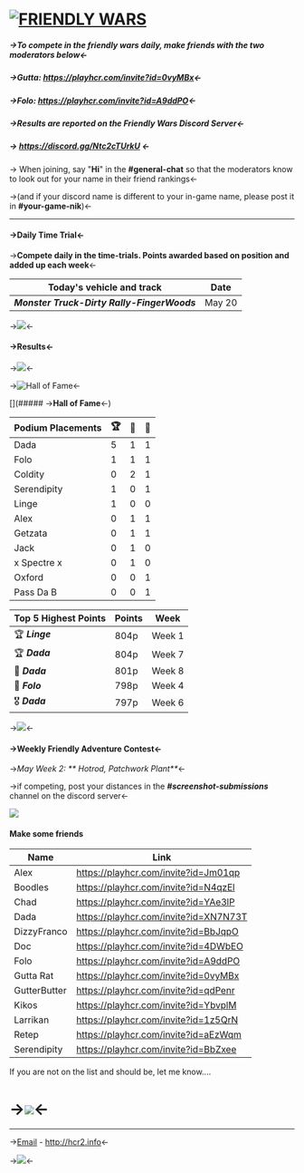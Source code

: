 #  [![FRIENDLY WARS](https://media.discordapp.net/attachments/806343355264401478/843010812535898132/IMG_4110.jpg?width=467&height=467)](#_2)
##### ->**To compete in the friendly wars daily, make friends with the two moderators below**<-
##### ->Gutta: <https://playhcr.com/invite?id=0vyMBx><-  
##### ->Folo: <https://playhcr.com/invite?id=A9ddPO><-  

##### ->**Results are reported on the Friendly Wars Discord Server**<-
##### -> <https://discord.gg/Ntc2cTUrkU> <-
-> When joining, say "**Hi**" in the **#general-chat** so that the moderators know to look out for your name in their friend rankings<-  

->(and if your discord name is different to your in-game name, please post it in **#your-game-nik**)<-  

***

#### ->Daily Time Trial<-
->**Compete daily in the time-trials. Points awarded based on position and added up each week**<-  

 Today's vehicle and track | Date
:--: | :--:
 ***Monster Truck-Dirty Rally-FingerWoods*** | May 20

 ->![](https://cdn.discordapp.com/attachments/831966505812885505/831966705847894036/angry_bill.png)<-  

#### ->Results<-
->![](https://media.discordapp.net/attachments/815005702245449728/843214499354902549/unknown.png)<-  

->![Hall of Fame](https://cdn.discordapp.com/attachments/806343355264401478/835663043676471306/image0.png)<-  

[](##### ->**Hall of Fame**<-)  

Podium Placements  | 🏆  | 🥈  | 🥉 
-- | -- | -- | --
Dada             |                5       |          1      |            1
Folo                |               1       |           1        |         1
Coldity       |                   0    |            2       |          1
Serendipity       |           1      |           0      |           1
Linge             |                1     |            0     |           0
Alex             |                 0      |           1     |            1
Getzata             |                0     |            1     |           1
Jack           |                    0     |           1        |         0
x Spectre x | 0 | 1 | 0 
Oxford            |              0    |            0       |          1
Pass Da B      |               0   |             0      |           1

| **Top 5 Highest Points** | Points  |  Week | 
| -- | -- | -- |
| 🏆  ***Linge*** | 804p | Week 1 |
| 🏆  ***Dada***  |804p | Week 7 |
| 🥉  ***Dada***  |801p | Week 8 |
| 🏅 ***Folo*** | 798p | Week 4 |
| 🎖️ ***Dada***  |797p | Week 6 |

->![](https://media.discordapp.net/attachments/806343355264401478/838752579680600064/image.png)<-
#### ->Weekly Friendly Adventure Contest<-
->_May Week 2: ** Hotrod, Patchwork Plant**_<-

->if competing, post your distances in the ***#screenshot-submissions*** channel on the discord server<-

![](https://cdn.discordapp.com/attachments/831966505812885505/831966759534854154/desertX.png)

#### Make some friends

Name | Link
-- | --
Alex | <https://playhcr.com/invite?id=Jm01qp>
Boodles | <https://playhcr.com/invite?id=N4qzEl>
Chad | <https://playhcr.com/invite?id=YAe3lP>
Dada | <https://playhcr.com/invite?id=XN7N73T>
DizzyFranco | <https://playhcr.com/invite?id=BbJqpO>
Doc | <https://playhcr.com/invite?id=4DWbEO>
Folo | <https://playhcr.com/invite?id=A9ddPO>
Gutta Rat | <https://playhcr.com/invite?id=0vyMBx>
GutterButter | <https://playhcr.com/invite?id=qdPenr>
Kikos | <https://playhcr.com/invite?id=YbvplM>
Larrikan | <https://playhcr.com/invite?id=1z5QrN>
Retep | <https://playhcr.com/invite?id=aEzWqm>
Serendipity | <https://playhcr.com/invite?id=BbZxee>

If you are not on the list and should be, let me know....  
# ->[![](https://cdn.discordapp.com/attachments/831966505812885505/831966772256047158/event-ui-bg.png)](#_1)<-  
***
->[Email](mailto:dadahcr2@gmail.com) - <http://hcr2.info><-

->![](https://media.discordapp.net/attachments/806343355264401478/841864986590576660/2A8C00CC-70A7-4510-8847-09C3360CA512.png?width=100&height=100)<-
